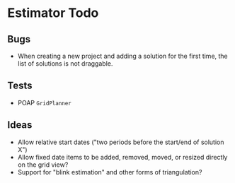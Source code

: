 # Estimator Todo

## Bugs

- When creating a new project and adding a solution for the first time, the
  list of solutions is not draggable.

## Tests

- POAP `GridPlanner`

## Ideas

- Allow relative start dates ("two periods before the start/end of solution X")
- Allow fixed date items to be added, removed, moved, or resized directly on the grid view?
- Support for "blink estimation" and other forms of triangulation?
